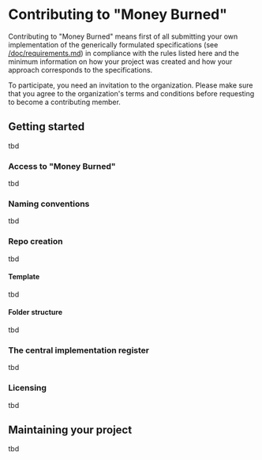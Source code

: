 # Contributing to "Money Burned"

Contributing to "Money Burned" means first of all submitting your own implementation of the generically formulated specifications (see [/doc/requirements.md](/doc/requirements.md)) in compliance with the rules listed here and the minimum information on how your project was created and how your approach corresponds to the specifications.  

To participate, you need an invitation to the organization. Please make sure that you agree to the organization's terms and conditions before requesting to become a contributing member.  

## Getting started

tbd  

### Access to "Money Burned"

tbd  

### Naming conventions

tbd  

### Repo creation 

tbd  

#### Template

tbd  

#### Folder structure

tbd  

### The central implementation register

tbd  

### Licensing

tbd  

## Maintaining your project

tbd  
